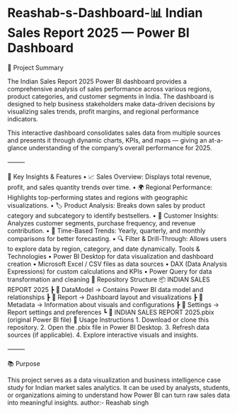 # Reashab-s-Dashboard-📊 Indian Sales Report 2025 — Power BI Dashboard

📝 Project Summary

The Indian Sales Report 2025 Power BI dashboard provides a comprehensive analysis of sales performance across various regions, product categories, and customer segments in India. The dashboard is designed to help business stakeholders make data-driven decisions by visualizing sales trends, profit margins, and regional performance indicators.

This interactive dashboard consolidates sales data from multiple sources and presents it through dynamic charts, KPIs, and maps — giving an at-a-glance understanding of the company’s overall performance for 2025.

⸻

🎯 Key Insights & Features
	•	📈 Sales Overview: Displays total revenue, profit, and sales quantity trends over time.
	•	🌍 Regional Performance: Highlights top-performing states and regions with geographic visualizations.
	•	🏷️ Product Analysis: Breaks down sales by product category and subcategory to identify bestsellers.
	•	👥 Customer Insights: Analyzes customer segments, purchase frequency, and revenue contribution.
	•	📅 Time-Based Trends: Yearly, quarterly, and monthly comparisons for better forecasting.
	•	🔍 Filter & Drill-Through: Allows users to explore data by region, category, and date dynamically.
Tools & Technologies
	•	Power BI Desktop for data visualization and dashboard creation
	•	Microsoft Excel / CSV files as data sources
	•	DAX (Data Analysis Expressions) for custom calculations and KPIs
	•	Power Query for data transformation and cleaning
  📁 Repository Structure 📦 INDIAN SALES REPORT 2025
 ┣ 📂 DataModel          → Contains Power BI data model and relationships
 ┣ 📂 Report             → Dashboard layout and visualizations
 ┣ 📂 Metadata           → Information about visuals and configurations
 ┣ 📂 Settings           → Report settings and preferences
 ┗ 📄 INDIAN SALES REPORT 2025.pbix (original Power BI file)
 🚀 Usage Instructions
	1.	Download or clone this repository.
	2.	Open the .pbix file in Power BI Desktop.
	3.	Refresh data sources (if applicable).
	4.	Explore interactive visuals and insights.

⸻

📚 Purpose

This project serves as a data visualization and business intelligence case study for Indian market sales analytics. It can be used by analysts, students, or organizations aiming to understand how Power BI can turn raw sales data into meaningful insights.
author:- Reashab singh
